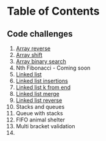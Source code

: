 # Table of Contents

## Code challenges  
1. [Array reverse](https://github.com/tammytdo/data-structures-and-algorithms/tree/master/code-challenges/array_reverse)  
2. [Array shift](https://github.com/tammytdo/data-structures-and-algorithms/tree/master/code-challenges/array_shift)  
3. [Array binary search](https://github.com/tammytdo/data-structures-and-algorithms/tree/master/code-challenges/array_binary_search)  
4. Nth Fibonacci - Coming soon
5. [Linked list](https://github.com/tammytdo/data-structures-and-algorithms/tree/master/data_structures/linked_list)   
6. [Linked list insertions ](https://github.com/tammytdo/data-structures-and-algorithms/blob/master/data_structures/linked_list/linked_list.py)  
7. [Linked list k from end ](https://github.com/tammytdo/data-structures-and-algorithms/blob/master/data_structures/linked_list/linked_list.py)  
8. [Linked list merge ](https://github.com/tammytdo/data-structures-and-algorithms/blob/master/assets/merge_LL.JPG)   
9. [Linked list reverse](ttps://github.com/tammytdo/data-structures-and-algorithms/blob/master/data_structures/linked_list/linked_list.py)  
10. Stacks and queues  
11. Queue with stacks  
12. FIFO animal shelter 
13. Multi bracket validation 
14.  

